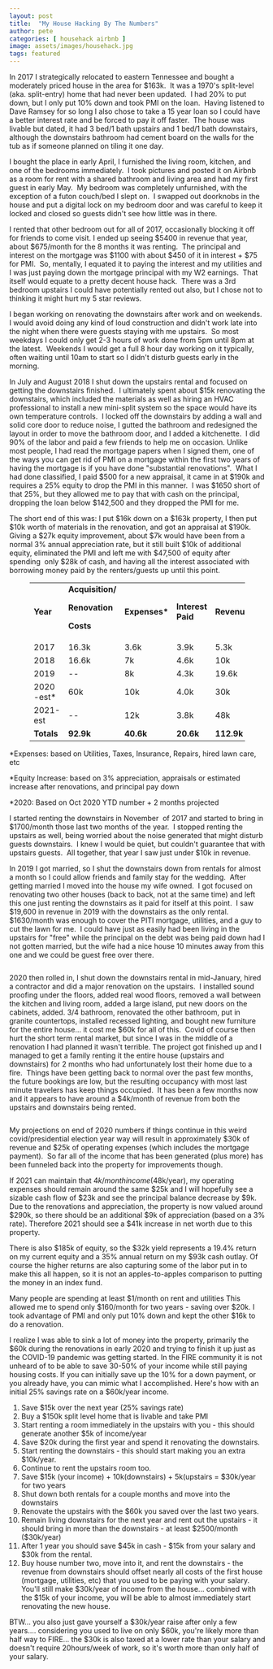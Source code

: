 ```yaml
---
layout: post
title:  "My House Hacking By The Numbers"
author: pete
categories: [ househack airbnb ]
image: assets/images/househack.jpg
tags: featured
---
```


In 2017 I strategically relocated to eastern Tennessee and bought a moderately priced house in the area for $163k.&nbsp; It was a 1970's split-level (aka. split-entry) home that had never been updated.&nbsp; I had 20% to put down, but I only put 10% down and took PMI on the loan.&nbsp; Having listened to Dave Ramsey for so long I also chose to take a 15 year loan so I could have a better interest rate and be forced to pay it off faster.&nbsp; The house was livable but dated, it had 3 bed/1 bath upstairs and 1 bed/1 bath downstairs, although the downstairs bathroom had cement board on the walls for the tub as if someone planned on tiling it one day.  
  
I bought the place in early April, I furnished the living room, kitchen, and one of the bedrooms immediately.&nbsp; I took pictures and posted it on Airbnb as a room for rent with a shared bathroom and living area and had my first guest in early May.&nbsp; My bedroom was completely unfurnished, with the exception of a futon couch/bed I slept on.&nbsp; I swapped out doorknobs in the house and put a digital lock on my bedroom door and was careful to keep it locked and closed so guests didn't see how little was in there.  
  
I rented that other bedroom out for all of 2017, occasionally blocking it off for friends to come visit. I ended up seeing $5400 in revenue that year, about $675/month for the 8 months it was renting.&nbsp; The principal and interest on the mortgage was $1100 with about $450 of it in interest + $75 for PMI.&nbsp; So, mentally, I equated it to paying the interest and my utilities and I was just paying down the mortgage principal with my W2 earnings.&nbsp; That itself would equate to a pretty decent house hack.&nbsp; There was a 3rd bedroom upstairs I could have potentially rented out also, but I chose not to thinking it might hurt my 5 star reviews.  
  
I began working on renovating the downstairs after work and on weekends.&nbsp; I would avoid doing any kind of loud construction and didn't work late into the night when there were guests staying with me upstairs.&nbsp; So most weekdays I could only get 2-3 hours of work done from 5pm until 8pm at the latest.&nbsp; Weekends I would get a full 8 hour day working on it typically, often waiting until 10am to start so I didn't disturb guests early in the morning.  
  
In July and August 2018 I shut down the upstairs rental and focused on getting the downstairs finished.&nbsp; I ultimately spent about $15k renovating the downstairs, which included the materials as well as hiring an HVAC professional to install a new mini-split system so the space would have its own temperature controls.&nbsp; I locked off the downstairs by adding a wall and solid core door to reduce noise, I gutted the bathroom and redesigned the layout in order to move the bathroom door, and I added a kitchenette.&nbsp; I did 90% of the labor and paid a few friends to help me on occasion. Unlike most people, I had read the mortgage papers when I signed them, one of the ways you can get rid of PMI on a mortgage within the first two years of having the mortgage is if you have done "substantial renovations".&nbsp; What I had done classified, I paid $500 for a new appraisal, it came in at $190k and requires a 25% equity to drop the PMI in this manner.&nbsp; I was $1650 short of that 25%, but they allowed me to pay that with cash on the principal, dropping the loan below $142,500 and they dropped the PMI for me.

The short end of this was: I put $16k down on a $163k property, I then put $10k worth of materials in the renovation, and got an appraisal at $190k.&nbsp; Giving a $27k equity improvement, about $7k would have been from a normal 3% annual appreciation rate, but it still built $10k of additional equity, eliminated the PMI and left me with $47,500 of equity after spending&nbsp; only $28k of cash, and having all the interest associated with borrowing money paid by the renters/guests up until this point.  
  
<figure class="wp-block-table"><table><tbody><tr><td><strong>Year</strong></td><td><strong>Acquisition/

Renovation

Costs</strong></td><td><strong>Expenses*</strong> </td><td><strong>Interest Paid</strong></td><td><strong>Revenue</strong></td><td><strong>Equity Increase*</strong></td><td><strong>EOY Equity</strong></td><td><strong>Net Income</strong></td></tr><tr><td>2017</td><td>16.3k</td><td>3.6k</td><td>3.9k</td><td>5.3k</td><td>21.2k</td><td>21.2k</td><td>-2.2k</td></tr><tr><td>2018</td><td>16.6k</td><td>7k</td><td>4.6k</td><td>10k</td><td>28.1k</td><td>48.3k</td><td>-1.6k</td></tr><tr><td>2019</td><td>--</td><td>8k</td><td>4.3k</td><td>19.6k</td><td>14.2k</td><td>63.5k</td><td>7.3k</td></tr><tr><td>2020 -est* </td><td>60k</td><td>10k</td><td>4.0k</td><td>30k</td><td>103.8k</td><td>167.3k</td><td>16k</td></tr><tr><td>2021-est</td><td>--</td><td>12k</td><td>3.8k</td><td>48k</td><td>17.9k</td><td>185.2k</td><td>32.2k</td></tr><tr><td><strong>Totals</strong></td><td><strong>92.9k</strong></td><td><strong>40.6k</strong></td><td><strong>20.6k</strong></td><td><strong>112.9k</strong></td><td><strong>185.2k</strong></td><td><strong>--</strong></td><td><strong>51.7k</strong></td></tr></tbody></table></figure>  
  
*Expenses: based on Utilities, Taxes, Insurance, Repairs, hired lawn care, etc

*Equity Increase: based on 3% appreciation, appraisals or estimated increase after renovations, and principal pay down

*2020: Based on Oct 2020 YTD number + 2 months projected  
  
I started renting the downstairs in November&nbsp; of 2017 and started to bring in $1700/month those last two months of the year.&nbsp; I stopped renting the upstairs as well, being worried about the noise generated that might disturb guests downstairs.&nbsp; I knew I would be quiet, but couldn't guarantee that with upstairs guests.&nbsp; All together, that year I saw just under $10k in revenue.  
  
In 2019 I got married, so I shut the downstairs down from rentals for almost a month so I could allow friends and family stay for the wedding.&nbsp; After getting married I moved into the house my wife owned.&nbsp; I got focused on renovating two other houses (back to back, not at the same time) and left this one just renting the downstairs as it paid for itself at this point.&nbsp; I saw $19,600 in revenue in 2019 with the downstairs as the only rental.&nbsp; $1630/month was enough to cover the PITI mortgage, utilities, and a guy to cut the lawn for me.&nbsp; I could have just as easily had been living in the upstairs for "free" while the principal on the debt was being paid down had I not gotten married, but the wife had a nice house 10 minutes away from this one and we could be guest free over there.  
  
<div class="wp-block-image"><figure class="alignright"><img src="http://www.rundebtfree.com/wp-content/uploads/2020/09/IMG_20200114_171056-300x225.jpg" alt="" class="wp-image-623"/></figure></div>  
  
2020 then rolled in, I shut down the downstairs rental in mid-January, hired a contractor and did a major renovation on the upstairs.&nbsp; I installed sound proofing under the floors, added real wood floors, removed a wall between the kitchen and living room, added a large island, put new doors on the cabinets, added. 3/4 bathroom, renovated the other bathroom, put in granite countertops, installed recessed lighting, and bought new furniture for the entire house... it cost me $60k for all of this.&nbsp; Covid of course then hurt the short term rental market, but since I was in the middle of a renovation I had planned it wasn't terrible. The project got finished up and I managed to get a family renting it the entire house (upstairs and downstairs) for 2 months who had unfortunately lost their home due to a fire.&nbsp; Things have been getting back to normal over the past few months, the future bookings are low, but the resulting occupancy with most last minute travelers has keep things occupied.&nbsp; It has been a few months now and it appears to have around a $4k/month of revenue from both the upstairs and downstairs being rented.  
  
<div class="wp-block-image"><figure class="alignleft"><img src="http://www.rundebtfree.com/wp-content/uploads/2020/09/IMG_20200601_181640_MP-300x225.jpg" alt="" class="wp-image-625"/></figure></div>  
  
My projections on end of 2020 numbers if things continue in this weird covid/presidential election year way will result in approximately $30k of revenue and $25k of operating expenses (which includes the mortgage payment).&nbsp; So far all of the income that has been generated (plus more) has been funneled back into the property for improvements though.  
  
If 2021 can maintain that $4k/month income ($48k/year), my operating expenses should remain around the same $25k and I will hopefully see a sizable cash flow of $23k and see the principal balance decrease by $9k.&nbsp; Due to the renovations and appreciation, the property is now valued around $290k, so there should be an additional $9k of appreciation (based on a 3% rate).  Therefore 2021 should see a $41k increase in net worth due to this property.  

There is also $185k of equity, so the $32k yield represents a 19.4% return on my current equity and a 35% annual return on my $93k cash outlay.  Of course the higher returns are also capturing some of the labor put in to make this all happen, so it is not an apples-to-apples comparison to putting the money in an index fund.  
  
Many people are spending at least $1/month on rent and utilities This allowed me to spend only $160/month for two years - saving over $20k.  I took advantage of PMI and only put 10% down and kept the other $16k to do a renovation.   
  
I realize I was able to sink a lot of money into the property, primarily the $60k during the renovations in early 2020 and trying to finish it up just as the COVID-19 pandemic was getting started.  In the FIRE community it is not unheard of to be able to save 30-50% of your income while still paying housing costs.  If you can initially save up the 10% for a down payment, or you already have, you can mimic what I accomplished.  Here's how with an initial 25% savings rate on a $60k/year income.

  
  
<ol><li>Save $15k over the next year (25% savings rate)</li><li>Buy a $150k split level home that is livable and take PMI</li><li>Start renting a room immediately in the upstairs with you - this should generate another $5k of income/year</li><li>Save $20k during the first year and spend it renovating the downstairs.</li><li>Start renting the downstairs - this should start making you an extra $10k/year.</li><li>Continue to rent the upstairs room too.</li><li>Save $15k (your income) + 10k(downstairs) + 5k(upstairs = $30k/year for two years</li><li>Shut down both rentals for a couple months and move into the downstairs</li><li>Renovate the upstairs with the $60k you saved over the last two years.</li><li>Remain living downstairs for the next year and rent out the upstairs - it should bring in more than the downstairs - at least $2500/month ($30k/year)</li><li>After 1 year you should save $45k in cash - $15k from your salary and $30k from the rental.</li><li>Buy house number two, move into it, and rent the downstairs - the revenue from downstairs should offset nearly all costs of the first house (mortgage, utilities, etc) that you used to be paying with your salary. You'll still make $30k/year of income from the house... combined with the $15k of your income, you will be able to almost immediately start renovating the new house.</li></ol>  
  
BTW... you also just gave yourself a $30k/year raise after only a few years.... considering you used to live on only $60k, you're likely more than half way to FIRE... the $30k is also taxed at a lower rate than your salary and doesn't require 20hours/week of work, so it's worth more than only half of your salary.  

